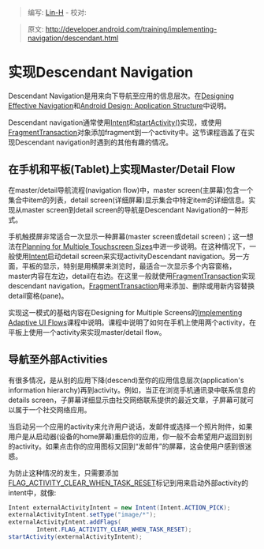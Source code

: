 > 编写: [Lin-H](https://github.com/Lin-H) - 校对:

> 原文: <http://developer.android.com/training/implementing-navigation/descendant.html>

# 实现Descendant Navigation

Descendant Navigation是用来向下导航至应用的信息层次。在[Designing Effective Navigation](http://developer.android.com/training/design-navigation/descendant-lateral.html)和[Android Design: Application Structure](http://developer.android.com/design/patterns/app-structure.html)中说明。

Descendant navigation通常使用[Intent](http://developer.android.com/reference/android/content/Intent.html)和[startActivity()](http://developer.android.com/reference/android/content/Context.html#startActivity%28android.content.Intent%29)实现，或使用[FragmentTransaction](http://developer.android.com/reference/android/app/FragmentTransaction.html)对象添加fragment到一个activity中。这节课程涵盖了在实现Descendant navigation时遇到的其他有趣的情况。

## 在手机和平板(Tablet)上实现Master/Detail Flow

在master/detail导航流程(navigation flow)中，master screen(主屏幕)包含一个集合中item的列表，detail screen(详细屏幕)显示集合中特定item的详细信息。实现从master screen到detail screen的导航是Descendant Navigation的一种形式。

手机触摸屏非常适合一次显示一种屏幕(master screen或detail screen)；这一想法在[Planning for Multiple Touchscreen Sizes](http://developer.android.com/training/design-navigation/multiple-sizes.html)中进一步说明。在这种情况下，一般使用[Intent](http://developer.android.com/reference/android/content/Intent.html)启动detail screen来实现activityDescendant navigation。另一方面，平板的显示，特别是用横屏来浏览时，最适合一次显示多个内容窗格，master内容在左边，detail在右边。在这里一般就使用[FragmentTransaction](http://developer.android.com/reference/android/app/FragmentTransaction.html)实现descendant navigation。[FragmentTransaction](http://developer.android.com/reference/android/app/FragmentTransaction.html)用来添加、删除或用新内容替换detail窗格(pane)。

实现这一模式的基础内容在Designing for Multiple Screens的[Implementing Adaptive UI Flows](http://developer.android.com/training/multiscreen/adaptui.html)课程中说明。课程中说明了如何在手机上使用两个activity，在平板上使用一个activity来实现master/detail flow。

## 导航至外部Activities

有很多情况，是从别的应用下降(descend)至你的应用信息层次(application's information hierarchy)再到activity。例如，当正在浏览手机通讯录中联系信息的details screen，子屏幕详细显示由社交网络联系提供的最近文章，子屏幕可就可以属于一个社交网络应用。

当启动另一个应用的activity来允许用户说话，发邮件或选择一个照片附件，如果用户是从启动器(设备的home屏幕)重启你的应用，你一般不会希望用户返回到别的activity。如果点击你的应用图标又回到“发邮件”的屏幕，这会使用户感到很迷惑。

为防止这种情况的发生，只需要添加[FLAG_ACTIVITY_CLEAR_WHEN_TASK_RESET](http://developer.android.com/reference/android/content/Intent.html#FLAG_ACTIVITY_CLEAR_WHEN_TASK_RESET)标记到用来启动外部activity的intent中，就像:

```java
Intent externalActivityIntent = new Intent(Intent.ACTION_PICK);
externalActivityIntent.setType("image/*");
externalActivityIntent.addFlags(
        Intent.FLAG_ACTIVITY_CLEAR_WHEN_TASK_RESET);
startActivity(externalActivityIntent);
```

